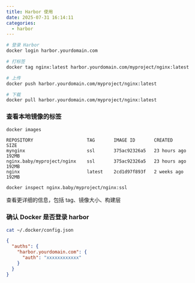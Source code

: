 ```yaml
---
title: Harbor 使用
date: 2025-07-31 16:14:11
categories:
  - harbor
---
```


```bash
# 登录 Harbor
docker login harbor.yourdomain.com

# 打标签
docker tag nginx:latest harbor.yourdomain.com/myproject/nginx:latest

# 上传
docker push harbor.yourdomain.com/myproject/nginx:latest

# 下载
docker pull harbor.yourdomain.com/myproject/nginx:latest
```

### 查看本地镜像的标签

```bash
docker images
```

```
REPOSITORY                    TAG       IMAGE ID       CREATED         SIZE
mynginx                       ssl       375ac92326a5   23 hours ago    192MB
nginx.baby/myproject/nginx    ssl       375ac92326a5   23 hours ago    192MB
nginx                         latest    2cd1d97f893f   2 weeks ago     192MB
```

```bash
docker inspect nginx.baby/myproject/nginx:ssl
```

查看更详细的信息，包括 tag、镜像大小、构建层

### 确认 Docker 是否登录 harbor

```bash
cat ~/.docker/config.json
```

```json
{
  "auths": {
    "harbor.yourdomain.com": {
      "auth": "xxxxxxxxxxxx"
    }
  }
}
```
